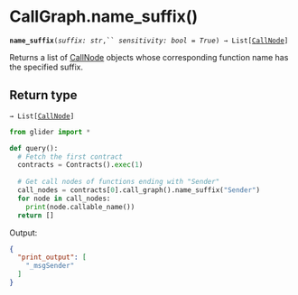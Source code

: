 # CallGraph.name\_suffix()

**`name_suffix`**`(`_`suffix: str`_`,`` `_`sensitivity: bool = True`_`) → List[`[`CallNode`](../callnode/)`]`

Returns a list of [CallNode](../callnode/) objects whose corresponding function name has the specified suffix.

## Return type

`→ List[`[`CallNode`](../callnode/)`]`

```python
from glider import *

def query():
  # Fetch the first contract
  contracts = Contracts().exec(1)
  
  # Get call nodes of functions ending with "Sender" 
  call_nodes = contracts[0].call_graph().name_suffix("Sender")
  for node in call_nodes:
    print(node.callable_name())
  return []
```

Output:

```json
{
  "print_output": [
    "_msgSender"
  ]
}
```
